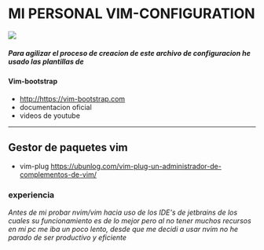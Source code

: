# MI PERSONAL VIM-CONFIGURATION
 ![](https://lh3.googleusercontent.com/qrSGN9QgN4sgEA1FnaYhHoo9dfDfmz2P25gONGm9LNpehPhgNkttJUb6xMw0JXvIWzbxRtTGeZqi93SD3-B8F-5cYHXAWuaYox028BDkvYoQqoaOKPx_akZeEAIM5j46az2-cXv9NuD2kOyT7jg2xh3uHuQVD6FyUzlNWboWyo2rVNFhuVo4yvYzdTChBOsAk9WVqn4PIvdAG8hIN5QFiGrK45zud6GlcFgE86p8mLVrR9pKk3faS2skz8EulhTL00kG_tF0eJro9EvH5moaj46wNUBPCJpbT8cMIa3NusNI-LBKsDzG5bWsAfYIV10Qvhgg2J91hyDcnwXJg6ebxD7VBVWjY55WUCCFN7kS90j5kr0r4iNLo21tnZEfCHOIN7QFR0WC6sd-SGE0rrhQOsklev5dbutX7Fcm-MAnHQxZBKPRXISKBtObMlirc9wjuajwFR2orh2iiKmM4SJxc9dluRFERq-k0zUVZs9gN4prgIc-5AWbIiiuWonNb5S_uW42EcyRZ3UjuD_7nVCg7UMX-wFaCXSbED-5u1Fj1C3HMOylROvTgPpnWnJkzCuDAjxmYf-QpbO8-s08TJd0E4v-eSMDaCHDOMYFOldAZSzUdChlYS6VXHldXWoWxNEs2aS0GFYaFFTQhdamPTbv5bYc7dYcnfurijN9ZwQhm53g2qdv2sb5i2Pb7-nhFE4L0K9iza8cbJGy9L-qYp-CeJc=w929-h242-no?authuser=0)
##### Para agilizar el proceso de creacion de este archivo de configuracion he usado las plantillas de  
#### Vim-bootstrap
- <http://https://vim-bootstrap.com>
- documentacion oficial 
- videos de youtube
---  
## Gestor de paquetes vim
- vim-plug <https://ubunlog.com/vim-plug-un-administrador-de-complementos-de-vim/>

### experiencia
   *Antes de mi probar nvim/vim hacia uso de los IDE's de jetbrains de los cuales su funcionamiento es de lo mejor*
*pero al no tener muchos recursos en mi pc me iba un poco lento, desde que me decidi a usar nvim no he parado de ser productivo y eficiente*
